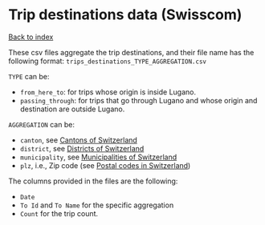 # Trip destinations data (Swisscom)

[Back to index](./index.md)

These csv files aggregate the trip destinations, and their file name has the following format: `trips_destinations_TYPE_AGGREGATION.csv`

`TYPE` can be:
* `from_here_to`: for trips whose origin is inside Lugano.
* `passing_through`: for trips that go through Lugano and whose origin and destination are outside Lugano.

`AGGREGATION` can be:
* `canton`, see [Cantons of Switzerland](https://en.wikipedia.org/wiki/Cantons_of_Switzerland)
* `district`, see [Districts of Switzerland](https://en.wikipedia.org/wiki/Districts_of_Switzerland)
* `municipality`, see [Municipalities of Switzerland](https://en.wikipedia.org/wiki/Municipalities_of_Switzerland)
* `plz`, i.e., Zip code (see [Postal codes in Switzerland](https://en.wikipedia.org/wiki/Postal_codes_in_Switzerland_and_Liechtenstein))

The columns provided in the files are the following:

* `Date`
* `To Id` and `To Name` for the specific aggregation
* `Count` for the trip count.
